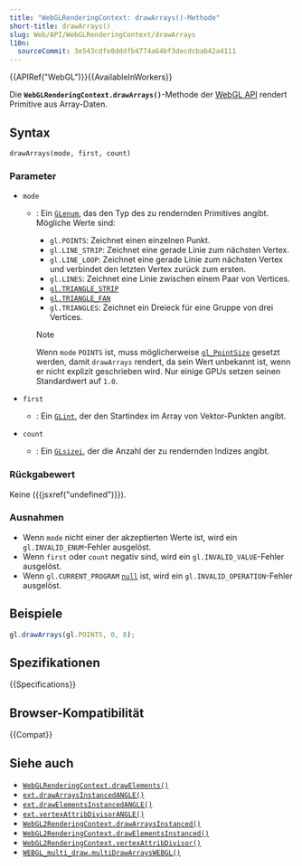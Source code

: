 ```yaml
---
title: "WebGLRenderingContext: drawArrays()-Methode"
short-title: drawArrays()
slug: Web/API/WebGLRenderingContext/drawArrays
l10n:
  sourceCommit: 3e543cdfe8dddfb4774a64bf3decdcbab42a4111
---
```


{{APIRef("WebGL")}}{{AvailableInWorkers}}

Die **`WebGLRenderingContext.drawArrays()`**-Methode der [WebGL API](/de/docs/Web/API/WebGL_API) rendert Primitive aus Array-Daten.

## Syntax

```js-nolint
drawArrays(mode, first, count)
```

### Parameter

- `mode`

  - : Ein [`GLenum`](/de/docs/Web/API/WebGL_API/Types), das den Typ des zu rendernden Primitives angibt. Mögliche Werte sind:

    - `gl.POINTS`: Zeichnet einen einzelnen Punkt.
    - `gl.LINE_STRIP`: Zeichnet eine gerade Linie zum nächsten Vertex.
    - `gl.LINE_LOOP`: Zeichnet eine gerade Linie zum nächsten Vertex und
      verbindet den letzten Vertex zurück zum ersten.
    - `gl.LINES`: Zeichnet eine Linie zwischen einem Paar von Vertices.
    - [`gl.TRIANGLE_STRIP`](https://en.wikipedia.org/wiki/Triangle_strip)
    - [`gl.TRIANGLE_FAN`](https://en.wikipedia.org/wiki/Triangle_fan)
    - `gl.TRIANGLES`: Zeichnet ein Dreieck für eine Gruppe von drei Vertices.

    > [!NOTE]
    > Wenn `mode` `POINTS` ist, muss möglicherweise [`gl_PointSize`](https://registry.khronos.org/OpenGL-Refpages/gl4/html/gl_PointSize.xhtml) gesetzt werden, damit `drawArrays` rendert, da sein Wert unbekannt ist, wenn er nicht explizit geschrieben wird. Nur einige GPUs setzen seinen Standardwert auf `1.0`.

- `first`
  - : Ein [`GLint`](/de/docs/Web/API/WebGL_API/Types), der den Startindex im Array von Vektor-Punkten angibt.
- `count`
  - : Ein [`GLsizei`](/de/docs/Web/API/WebGL_API/Types), der die Anzahl der zu rendernden Indizes angibt.

### Rückgabewert

Keine ({{jsxref("undefined")}}).

### Ausnahmen

- Wenn `mode` nicht einer der akzeptierten Werte ist, wird ein
  `gl.INVALID_ENUM`-Fehler ausgelöst.
- Wenn `first` oder `count` negativ sind, wird ein
  `gl.INVALID_VALUE`-Fehler ausgelöst.
- Wenn `gl.CURRENT_PROGRAM` [`null`](/de/docs/Web/JavaScript/Reference/Operators/null) ist, wird ein
  `gl.INVALID_OPERATION`-Fehler ausgelöst.

## Beispiele

```js
gl.drawArrays(gl.POINTS, 0, 8);
```

## Spezifikationen

{{Specifications}}

## Browser-Kompatibilität

{{Compat}}

## Siehe auch

- [`WebGLRenderingContext.drawElements()`](/de/docs/Web/API/WebGLRenderingContext/drawElements)
- [`ext.drawArraysInstancedANGLE()`](/de/docs/Web/API/ANGLE_instanced_arrays/drawArraysInstancedANGLE)
- [`ext.drawElementsInstancedANGLE()`](/de/docs/Web/API/ANGLE_instanced_arrays/drawElementsInstancedANGLE)
- [`ext.vertexAttribDivisorANGLE()`](/de/docs/Web/API/ANGLE_instanced_arrays/vertexAttribDivisorANGLE)
- [`WebGL2RenderingContext.drawArraysInstanced()`](/de/docs/Web/API/WebGL2RenderingContext/drawArraysInstanced)
- [`WebGL2RenderingContext.drawElementsInstanced()`](/de/docs/Web/API/WebGL2RenderingContext/drawElementsInstanced)
- [`WebGL2RenderingContext.vertexAttribDivisor()`](/de/docs/Web/API/WebGL2RenderingContext/vertexAttribDivisor)
- [`WEBGL_multi_draw.multiDrawArraysWEBGL()`](/de/docs/Web/API/WEBGL_multi_draw/multiDrawArraysWEBGL)
